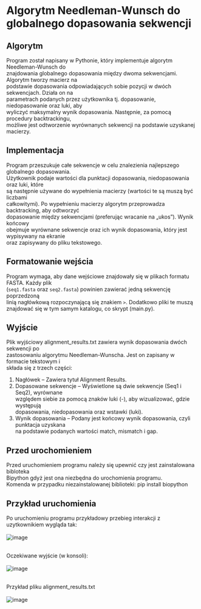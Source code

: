 # Algorytm Needleman-Wunsch do globalnego dopasowania sekwencji <br>

## Algorytm <br>

Program został napisany w Pythonie, który implementuje algorytm Needleman-Wunsch do <br> znajdowania globalnego dopasowania między dwoma sekwencjami. Algorytm tworzy macierz  na <br> podstawie dopasowania odpowiadających sobie pozycji w dwóch sekwencjach. Działa on na <br> parametrach podanych przez użytkownika tj. dopasowanie, niedopasowanie oraz luki, aby <br> wyliczyć maksymalny wynik dopasowania. Następnie, za pomocą procedury backtrackingu, <br> możliwe jest odtworzenie wyrównanych sekwencji na podstawie uzyskanej macierzy. <br>

## Implementacja <br>

Program przeszukuje całe sekwencje w celu znalezienia najlepszego globalnego dopasowania. <br> Użytkownik podaje wartości dla punktacji dopasowania, niedopasowania oraz luki, które <br> są następnie używane do wypełnienia macierzy (wartości te są muszą być liczbami <br> całkowitymi). Po wypełnieniu macierzy algorytm przeprowadza backtracking, aby odtworzyć <br> dopasowanie między sekwencjami (preferując wracanie na „ukos”). Wynik końcowy <br> obejmuje wyrównane sekwencje oraz ich wynik dopasowania, który jest wypisywany na ekranie <br> oraz zapisywany do pliku tekstowego. <br>

## Formatowanie wejścia <br>

Program wymaga, aby dane wejściowe znajdowały się w plikach formatu FASTA. Każdy plik <br> (`seq1.fasta` oraz `seq2.fasta`) powinien zawierać jedną sekwencję poprzedzoną <br> linią nagłówkową rozpoczynającą się znakiem `>`. Dodatkowo pliki te muszą <br> znajdować się w tym samym katalogu, co skrypt (main.py). <br> 

## Wyjście <br>

Plik wyjściowy alignment_results.txt zawiera wynik dopasowania dwóch sekwencji po <br> zastosowaniu algorytmu Needleman-Wunscha. Jest on zapisany w formacie tekstowym i <br> składa się z trzech części: <br>
1. Nagłówek – Zawiera tytuł Alignment Results. <br>
2. Dopasowane sekwencje – Wyświetlone są dwie sekwencje (Seq1 i Seq2), wyrównane <br> względem siebie za pomocą znaków luki (-), aby wizualizować, gdzie występują <br> dopasowania, niedopasowania oraz wstawki (luki). <br>
3. Wynik dopasowania – Podany jest końcowy wynik dopasowania, czyli punktacja uzyskana <br> na podstawie podanych wartości match, mismatch i gap. <br>

## Przed urochomieniem <br>
Przed uruchomieniem programu należy się upewnić czy jest zainstalowana bibloteka <br>
Bipython gdyż jest ona niezbędna do urochomienia programu. <br>
Komenda w przypadku niezainstalowanej biblioteki: pip install biopython <br>

## Przykład uruchomienia <br>

Po uruchomieniu programu przykładowy przebieg interakcji z uzytkownikiem wygląda tak: <br> <br>
![image](https://github.com/user-attachments/assets/f271c743-a47b-4d91-8e83-4701fec0841b) <br> <br>

Oczekiwane wyjście (w konsoli): <br> <br>
![image](https://github.com/user-attachments/assets/7e236b61-8723-4ecd-ad07-7406423f2284) <br> <br>

Przykład pliku alignment_results.txt <br> <br>
![image](https://github.com/user-attachments/assets/6f033342-2dd7-4d2b-b7a5-66ac45c7b395)










